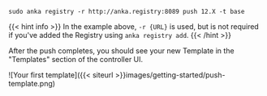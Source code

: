 ```shell
sudo anka registry -r http://anka.registry:8089 push 12.X -t base
```

{{< hint info >}}
In the example above, `-r {URL}` is used, but is not required if you've added the Registry using `anka registry add`.
{{< /hint >}}

After the push completes, you should see your new Template in the "Templates" section of the controller UI.

![Your first template]({{< siteurl >}}images/getting-started/push-template.png)
